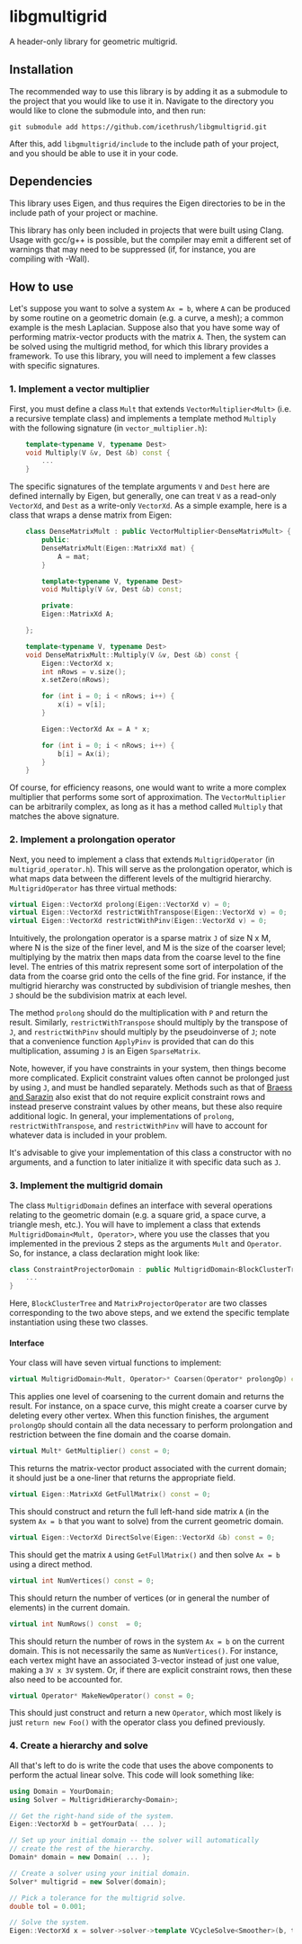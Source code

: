 # libgmultigrid
A header-only library for geometric multigrid.

## Installation

The recommended way to use this library is by adding it as a submodule to the project that you would like to use it in. Navigate to the directory you would like to clone the submodule into, and then run:
```
git submodule add https://github.com/icethrush/libgmultigrid.git
```
After this, add `libgmultigrid/include` to the include path of your project, and you should be able to use it in your code.

## Dependencies

This library uses Eigen, and thus requires the Eigen directories to be in the include path of your project or machine.

This library has only been included in projects that were built using Clang. Usage with gcc/g++ is possible, but the compiler may emit a different set of warnings that may need to be suppressed (if, for instance, you are compiling with -Wall).

## How to use

Let's suppose you want to solve a system `Ax = b`, where `A` can be produced by some routine on a geometric domain (e.g. a curve, a mesh); a common example is the mesh Laplacian. Suppose also that you have some way of performing matrix-vector products with the matrix `A`. Then, the system can be solved using the multigrid method, for which this library provides a framework. To use this library, you will need to implement a few classes with specific signatures.

### 1. Implement a vector multiplier

First, you must define a class `Mult` that extends `VectorMultiplier<Mult>` (i.e. a recursive template class) and implements a template method `Multiply` with the following signature (in `vector_multiplier.h`):

```c++
    template<typename V, typename Dest>
    void Multiply(V &v, Dest &b) const {
        ...
    }
```

The specific signatures of the template arguments `V` and `Dest` here are defined internally by Eigen, but generally, one can treat `V` as a read-only `VectorXd`, and `Dest` as a write-only `VectorXd`. As a simple example, here is a class that wraps a dense matrix from Eigen:

```c++
    class DenseMatrixMult : public VectorMultiplier<DenseMatrixMult> {
        public:
        DenseMatrixMult(Eigen::MatrixXd mat) {
            A = mat;
        }

        template<typename V, typename Dest>
        void Multiply(V &v, Dest &b) const;

        private:
        Eigen::MatrixXd A;

    };

    template<typename V, typename Dest>
    void DenseMatrixMult::Multiply(V &v, Dest &b) const {
        Eigen::VectorXd x;
        int nRows = v.size();
        x.setZero(nRows);

        for (int i = 0; i < nRows; i++) {
            x(i) = v[i];
        }

        Eigen::VectorXd Ax = A * x;

        for (int i = 0; i < nRows; i++) {
            b[i] = Ax(i);
        }
    }
```

Of course, for efficiency reasons, one would want to write a more complex multiplier that performs some sort of approximation. The `VectorMultiplier` can be arbitrarily complex, as long as it has a method called `Multiply` that matches the above signature.

### 2. Implement a prolongation operator

Next, you need to implement a class that extends `MultigridOperator` (in `multigrid_operator.h`). This will serve as the prolongation operator, which is what maps data between the different levels of the multigrid hierarchy. `MultigridOperator` has three virtual methods:

```c++
virtual Eigen::VectorXd prolong(Eigen::VectorXd v) = 0;
virtual Eigen::VectorXd restrictWithTranspose(Eigen::VectorXd v) = 0;
virtual Eigen::VectorXd restrictWithPinv(Eigen::VectorXd v) = 0;
```

Intuitively, the prolongation operator is a sparse matrix `J` of size N x M, where N is the size of the finer level, and M is the size of the coarser level; multiplying by the matrix then maps data from the coarse level to the fine level. The entries of this matrix represent some sort of interpolation of the data from the coarse grid onto the cells of the fine grid. For instance, if the multigrid hierarchy was constructed by subdivision of triangle meshes, then `J` should be the subdivision matrix at each level.

The method `prolong` should do the multiplication with `P` and return the result. Similarly, `restrictWithTranspose` should multiply by the transpose of `J`, and `restrictWithPinv` should multiply by the pseudoinverse of `J`; note that a convenience function `ApplyPinv` is provided that can do this multiplication, assuming `J` is an Eigen `SparseMatrix`.

Note, however, if you have constraints in your system, then things become more complicated. Explicit constraint values often cannot be prolonged just by using `J`, and must be handled separately. Methods such as that of [Braess and Sarazin](https://homepage.ruhr-uni-bochum.de/dietrich.braess/smooth.pdf) also exist that do not require explicit constraint rows and instead preserve constraint values by other means, but these also require additional logic. In general, your implementations of `prolong`, `restrictWithTranspose`, and `restrictWithPinv` will have to account for whatever data is included in your problem.

It's advisable to give your implementation of this class a constructor with no arguments, and a function to later initialize it with specific data such as `J`.

### 3. Implement the multigrid domain

The class `MultigridDomain` defines an interface with several operations relating to the geometric domain (e.g. a square grid, a space curve, a triangle mesh, etc.). You will have to implement a class that extends `MultigridDomain<Mult, Operator>`, where you use the classes that you implemented in the previous 2 steps as the arguments `Mult` and `Operator`. So, for instance, a class declaration might look like:
```c++
class ConstraintProjectorDomain : public MultigridDomain<BlockClusterTree, MatrixProjectorOperator> {
    ...
}
```
Here, `BlockClusterTree` and `MatrixProjectorOperator` are two classes corresponding to the two above steps, and we extend the specific template instantiation using these two classes.

#### Interface

Your class will have seven virtual functions to implement:

```c++
virtual MultigridDomain<Mult, Operator>* Coarsen(Operator* prolongOp) const = 0;
```
This applies one level of coarsening to the current domain and returns the result. For instance, on a space curve, this might create a coarser curve by deleting every other vertex. When this function finishes, the argument `prolongOp` should contain all the data necessary to perform prolongation and restriction between the fine domain and the coarse domain.


```c++
virtual Mult* GetMultiplier() const = 0;
```

This returns the matrix-vector product associated with the current domain; it should just be a one-liner that returns the appropriate field.

```c++
virtual Eigen::MatrixXd GetFullMatrix() const = 0;
```
This should construct and return the full left-hand side matrix `A` (in the system `Ax = b` that you want to solve) from the current geometric domain.


```c++
virtual Eigen::VectorXd DirectSolve(Eigen::VectorXd &b) const = 0;
```
This should get the matrix `A` using `GetFullMatrix()` and then solve `Ax = b` using a direct method.

```c++
virtual int NumVertices() const = 0;
```
This should return the number of vertices (or in general the number of elements) in the current domain.

```c++
virtual int NumRows() const  = 0;
```
This should return the number of rows in the system `Ax = b` on the current domain. This is not necessarily the same as `NumVertices()`. For instance, each vertex might have an associated 3-vector instead of just one value, making a `3V x 3V` system. Or, if there are explicit constraint rows, then these also need to be accounted for.

```c++
virtual Operator* MakeNewOperator() const = 0;
```
This should just construct and return a new `Operator`, which most likely is just `return new Foo()` with the operator class you defined previously.

### 4. Create a hierarchy and solve

All that's left to do is write the code that uses the above components to perform the actual linear solve. This code will look something like:

```c++
using Domain = YourDomain;
using Solver = MultigridHierarchy<Domain>;

// Get the right-hand side of the system.
Eigen::VectorXd b = getYourData( ... );

// Set up your initial domain -- the solver will automatically
// create the rest of the hierarchy.
Domain* domain = new Domain( ... );

// Create a solver using your initial domain.
Solver* multigrid = new Solver(domain);

// Pick a tolerance for the multigrid solve.
double tol = 0.001;

// Solve the system.
Eigen::VectorXd x = solver->solver->template VCycleSolve<Smoother>(b, tol);
```



